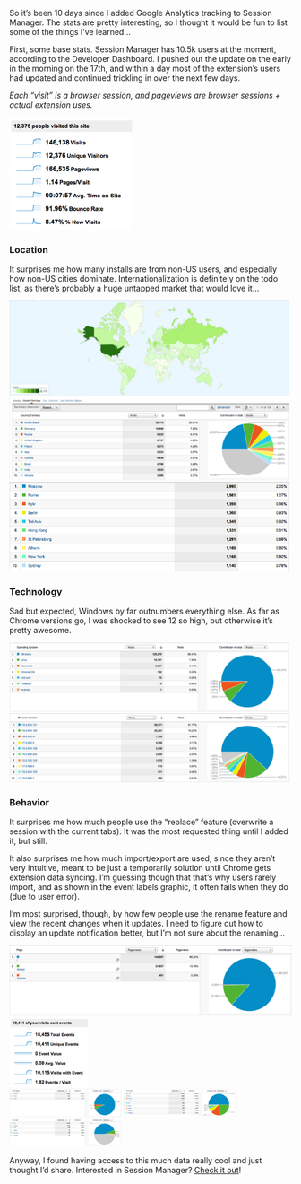 So it’s been 10 days since I added Google Analytics tracking to Session Manager. The stats are pretty interesting, so I thought it would be fun to list some of the things I’ve learned...

First, some base stats. Session Manager has 10.5k users at the moment, according to the Developer Dashboard. I pushed out the update on the early in the morning on the 17th, and within a day most of the extension’s users had updated and continued trickling in over the next few days.

*Each “visit” is a browser session, and pageviews are browser sessions + actual extension uses.*

<div class="images">
	<a href="visits.png" target="_blank"><img src="visits.png" style="height:200px" alt="Visits"></a>
</div>

### Location
It surprises me how many installs are from non-US users, and especially how non-US cities dominate. Internationalization is definitely on the todo list, as there’s probably a huge untapped market that would love it...

<div class="images">
	<a href="countries.png" target="_blank"><img src="countries.png" style="width:500px" alt="Countries"></a>
</div>
<div class="images">
	<a href="cities.png" target="_blank"><img src="cities.png" style="width:500px" alt="Cities"></a>
</div>

### Technology
Sad but expected, Windows by far outnumbers everything else. As far as Chrome versions go, I was shocked to see 12 so high, but otherwise it’s pretty awesome.

<div class="images">
	<a href="systems.png" target="_blank"><img src="systems.png" style="width:500px" alt="Countries"></a>
</div>
<div class="images">
	<a href="browsers.png" target="_blank"><img src="browsers.png" style="width:500px" alt="Cities"></a>
</div>

### Behavior
It surprises me how much people use the “replace” feature (overwrite a session with the current tabs). It was the most requested thing until I added it, but still.

It also surprises me how much import/export are used, since they aren’t very intuitive, meant to be just a temporarily solution until Chrome gets extension data syncing. I’m guessing though that that’s why users rarely import, and as shown in the event labels graphic, it often fails when they do (due to user error).

I’m most surprised, though, by how few people use the rename feature and view the recent changes when it updates. I need to figure out how to display an update notification better, but I’m not sure about the renaming...

<div class="images">
	<a href="pages.png" target="_blank"><img src="pages.png" style="height:125px" alt="Pages"></a>
	<a href="events.png" target="_blank"><img src="events.png" style="height:125px" alt="Events"></a>
</div>
<div class="images">
	<a href="event-categories.png" target="_blank"><img src="event-categories.png" style="width:200px" alt="Event categories"></a>
	<a href="event-actions.png" target="_blank"><img src="event-actions.png" style="width:200px" alt="Event actions"></a>
	<a href="event-labels.png" target="_blank"><img src="event-labels.png" style="width:200px" alt="Event labels"></a>
</div>

Anyway, I found having access to this much data really cool and just thought I’d share. Interested in Session Manager? [Check it out](https://chrome.google.com/webstore/detail/mghenlmbmjcpehccoangkdpagbcbkdpc)!